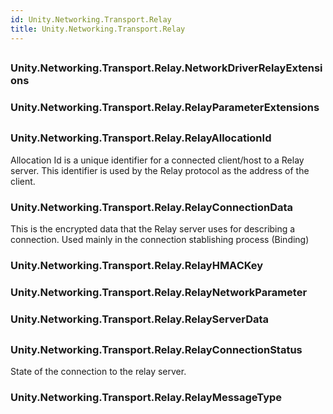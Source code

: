 ```yaml
---  
id: Unity.Networking.Transport.Relay  
title: Unity.Networking.Transport.Relay  
---
```


## 

<div class="markdown level0 summary">

</div>

<div class="markdown level0 conceptual">

</div>

<div class="markdown level0 remarks">

</div>

## 

### Unity.Networking.Transport.Relay.NetworkDriverRelayExtensions

<div class="section">

</div>

### Unity.Networking.Transport.Relay.RelayParameterExtensions

<div class="section">

</div>

## 

### Unity.Networking.Transport.Relay.RelayAllocationId

<div class="section">

Allocation Id is a unique identifier for a connected client/host to a
Relay server. This identifier is used by the Relay protocol as the
address of the client.

</div>

### Unity.Networking.Transport.Relay.RelayConnectionData

<div class="section">

This is the encrypted data that the Relay server uses for describing a
connection. Used mainly in the connection stablishing process (Binding)

</div>

### Unity.Networking.Transport.Relay.RelayHMACKey

<div class="section">

</div>

### Unity.Networking.Transport.Relay.RelayNetworkParameter

<div class="section">

</div>

### Unity.Networking.Transport.Relay.RelayServerData

<div class="section">

</div>

## 

### Unity.Networking.Transport.Relay.RelayConnectionStatus

<div class="section">

State of the connection to the relay server.

</div>

### Unity.Networking.Transport.Relay.RelayMessageType

<div class="section">

</div>
